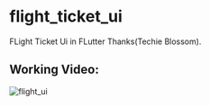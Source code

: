 # flight_ticket_ui

FLight Ticket Ui in FLutter Thanks(Techie Blossom).

## Working Video:
![flight_ui](https://user-images.githubusercontent.com/58309881/88638377-dc8b9200-d0d4-11ea-81af-ffda428a27d6.gif)
